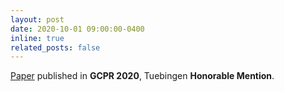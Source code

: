 ```yaml
---
layout: post
date: 2020-10-01 09:00:00-0400
inline: true
related_posts: false
---
```


[Paper](https://arxiv.org/abs/2009.08292) published in <b>GCPR 2020</b>, Tuebingen <b>Honorable Mention</b>. 
